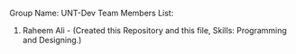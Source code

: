 Group Name: UNT-Dev
Team Members List:
1. Raheem Ali - (Created this Repository and this file, Skills: Programming and Designing.)

